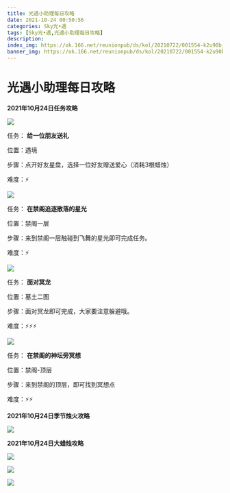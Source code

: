 ```yaml
---
title: 光遇小助理每日攻略
date: 2021-10-24 00:50:56
categories: Sky光•遇
tags: [Sky光•遇,光遇小助理每日攻略]
description: 
index_img: https://ok.166.net/reunionpub/ds/kol/20210722/001554-k2u90bj7ay.png?imageView&thumbnail=600x0&type=jpg
banner_img: https://ok.166.net/reunionpub/ds/kol/20210722/001554-k2u90bj7ay.png?imageView&thumbnail=600x0&type=jpg
---
```

# 光遇小助理每日攻略
  

**2021年10月24日任务攻略**

![](https://ok.166.net/reunionpub/ds/kol/20211024/000636-63c1q2stvz.png)

任务： **给一位朋友送礼**

位置：遇境

步骤：点开好友星盘，选择一位好友赠送爱心（消耗3根蜡烛）

难度：⚡

![](https://ok.166.net/reunionpub/ds/kol/20211024/000720-0klhn62wau.png)

任务： **在禁阁追逐散落的星光**

位置：禁阁一层

步骤：来到禁阁一层触碰到飞舞的星光即可完成任务。

难度：⚡

![](https://ok.166.net/reunionpub/ds/kol/20211024/000758-riae71lnz2.png)

任务： **面对冥龙**

位置：墓土二图

步骤：面对冥龙即可完成，大家要注意躲避哦。

难度：⚡⚡⚡

![](https://ok.166.net/reunionpub/ds/kol/20211024/001851-ctu4sfai2m.png)

任务： **在禁阁的神坛旁冥想**

位置：禁阁-顶层

步骤：来到禁阁的顶层，即可找到冥想点

难度：⚡⚡

 **2021年10月24日季节烛火攻略**

![](https://ok.166.net/reunionpub/ds/kol/20211024/002836-tdbss9oln8.png)

  

 **2021年10月24日大蜡烛攻略**

![](https://ok.166.net/reunionpub/ds/kol/20211024/000428-skp7qvh32b.png)

![](https://ok.166.net/reunionpub/ds/kol/20211024/000859-qjkdyz8bur.png)

![](https://ok.166.net/reunionpub/ds/kol/20211024/001453-sberyz0mtd.png)

  

